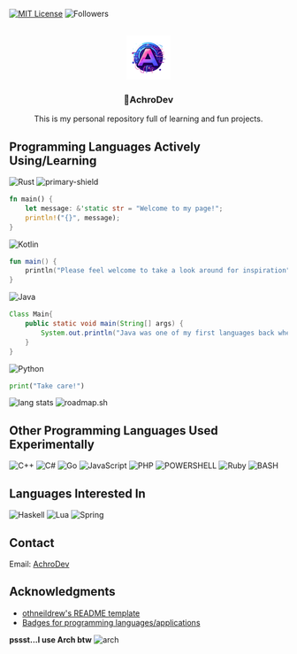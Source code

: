 <!-- Improved compatibility of back to top link: See: https://github.com/othneildrew/Best-README-Template/pull/73 -->
<a name="readme-top"></a>


<!-- PROJECT SHIELDS -->
[![MIT License][license-shield]][license-url]
![Followers][followers-shield]


<!-- PROJECT LOGO -->
<br />
<div align="center">
  <a href="https://github.com/AchroDev/AchroDev">
    <img src="images/logo.png" alt="Logo" width="80" height="80">
  </a>

<h3 align="center">👋AchroDev</h3>

  <p align="center">
    This is my personal repository full of learning and fun projects.
    <br />
  </p>
</div>

<!-- USAGE EXAMPLES -->
## Programming Languages Actively Using/Learning

![Rust][rust-shield] ![primary-shield]
```Rust
fn main() {
    let message: &'static str = "Welcome to my page!"; 
    println!("{}", message);
}
```
![Kotlin][kotlin-shield]
```Kotlin
fun main() {
    println("Please feel welcome to take a look around for inspiration")
}
```
![Java][java-shield]
```Java
Class Main{
    public static void main(String[] args) {
        System.out.println("Java was one of my first languages back when OSRS and RSPSs were huge");
    }
}
```
![Python][python-shield]
```Python
print("Take care!")
```

![lang stats][lang-stats-link] ![roadmap.sh][roadmap-sh]

## Other Programming Languages Used Experimentally

![C++][c++-shield]
![C#][c#-shield]
![Go][go-shield]
![JavaScript][js-shield]
![PHP][php-shield]
![POWERSHELL][pwsh-shield]
![Ruby][ruby-shield]
![BASH][bash-shield]

## Languages Interested In
![Haskell][haskell-shield]
![Lua][lua-shield]
![Spring][spring-shield]

<!-- CONTACT -->
## Contact
Email: [AchroDev](mailto:achrodev@proton.me)



<!-- ACKNOWLEDGMENTS -->
## Acknowledgments

* [othneildrew's README template](https://github.com/othneildrew/Best-README-Template)
* [Badges for programming languages/applications](https://dev.to/envoy_/150-badges-for-github-pnk)

**pssst...I use Arch btw** ![arch][arch-shield]


<!-- MARKDOWN LINKS & IMAGES -->
<!-- https://www.markdownguide.org/basic-syntax/#reference-style-links -->
[license-shield]: https://img.shields.io/github/license/AchroDev/AchroDev.svg?style=for-the-badge
[license-url]: https://github.com/AchroDev/AchroDev/blob/master/LICENSE.txt
[rust-shield]: https://img.shields.io/badge/Rust-000000?style=for-the-badge&logo=rust&logoColor=white
[kotlin-shield]: https://img.shields.io/badge/Kotlin-0095D5?&style=for-the-badge&logo=kotlin&logoColor=white
[java-shield]: https://img.shields.io/badge/Java-ED8B00?style=for-the-badge&logo=openjdk&logoColor=white
[python-shield]: https://img.shields.io/badge/Python-3776AB?style=for-the-badge&logo=python&logoColor=white
[c#-shield]: https://img.shields.io/badge/C%23-239120?style=for-the-badge&logo=c-sharp&logoColor=white 
[c++-shield]: https://img.shields.io/badge/C%2B%2B-00599C?style=for-the-badge&logo=c%2B%2B&logoColor=white
[js-shield]: https://img.shields.io/badge/JavaScript-323330?style=for-the-badge&logo=javascript&logoColor=F7DF1E
[ruby-shield]: https://img.shields.io/badge/Ruby-CC342D?style=for-the-badge&logo=ruby&logoColor=white
[php-shield]: https://img.shields.io/badge/PHP-777BB4?style=for-the-badge&logo=php&logoColor=white 
[bash-shield]: https://img.shields.io/badge/Shell_Script-121011?style=for-the-badge&logo=gnu-bash&logoColor=white
[pwsh-shield]: https://img.shields.io/badge/Powershell-2CA5E0?style=for-the-badge&logo=powershell&logoColor=white
[go-shield]: https://img.shields.io/badge/Go-00ADD8?style=for-the-badge&logo=go&logoColor=white
[haskell-shield]: https://img.shields.io/badge/Haskell-5e5086?style=for-the-badge&logo=haskell&logoColor=white
[lua-shield]: https://img.shields.io/badge/Lua-2C2D72?style=for-the-badge&logo=lua&logoColor=white
[spring-shield]:https://img.shields.io/badge/Spring-6DB33F?style=for-the-badge&logo=spring&logoColor=white
[followers-shield]: https://img.shields.io/github/followers/AchroDev.svg?style=social&label=Follow&maxAge=2592000
[lang-stats-link]: https://github-readme-stats.vercel.app/api/top-langs/?username=AchroDev&theme=blue-green
[primary-shield]: https://img.shields.io/badge/primary-3ed918
[roadmap-sh]: https://roadmap.sh/card/tall/6657e841b998f3b3c7da5bd1?variant=dark&roadmaps=rust
[arch-shield]: https://img.shields.io/badge/Arch%20Linux-1793D1?logo=arch-linux&logoColor=fff&style=for-the-badge